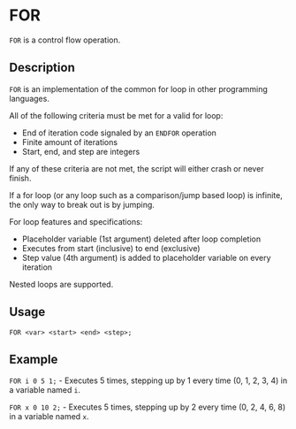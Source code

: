 # FOR

`FOR` is a control flow operation.

## Description

`FOR` is an implementation of the common for loop in other programming languages.

All of the following criteria must be met for a valid for loop:
- End of iteration code signaled by an `ENDFOR` operation
- Finite amount of iterations
- Start, end, and step are integers

If any of these criteria are not met, the script will either crash or never finish.

If a for loop (or any loop such as a comparison/jump based loop) is infinite, the only way to break out is by jumping.

For loop features and specifications:
- Placeholder variable (1st argument) deleted after loop completion
- Executes from start (inclusive) to end (exclusive)
- Step value (4th argument) is added to placeholder variable on every iteration

Nested loops are supported.

## Usage

`FOR <var> <start> <end> <step>;`

## Example

`FOR i 0 5 1;` - Executes 5 times, stepping up by 1 every time (0, 1, 2, 3, 4) in a variable named `i`.

`FOR x 0 10 2;` - Executes 5 times, stepping up by 2 every time (0, 2, 4, 6, 8) in a variable named `x`.
